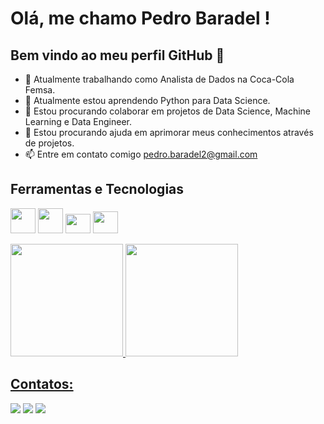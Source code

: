 # Olá, me chamo Pedro Baradel ! 
## Bem vindo ao meu perfil GitHub 👋

- 🔭 Atualmente trabalhando como Analista de Dados na Coca-Cola Femsa.
- 🌱 Atualmente estou aprendendo Python para Data Science.
- 👯 Estou procurando colaborar em projetos de Data Science, Machine Learning e Data Engineer.
- 🤔 Estou procurando ajuda em aprimorar meus conhecimentos através de projetos.
- 📫 Entre em contato comigo pedro.baradel2@gmail.com

## Ferramentas e Tecnologias

<img loading="lazy" src="https://cdn.jsdelivr.net/gh/devicons/devicon/icons/html5/html5-original-wordmark.svg" width="40" height="40"/> <img loading="lazy" src="https://cdn.jsdelivr.net/gh/devicons/devicon/icons/css3/css3-original-wordmark.svg" width="40" height="40"/> <img loading="lazy" src="https://cdn.jsdelivr.net/gh/devicons/devicon/icons/javascript/javascript-original.svg" width="40" height="31"/> <img loading="lazy" src="https://cdn.jsdelivr.net/gh/devicons/devicon/icons/python/python-original.svg" width="40" height="35"/>

<div>
<a href="https://github.com/PedroBaradel">
<img loading="lazy" height="180em" src="https://github-readme-stats.vercel.app/api/top-langs/?username=PedroBaradel&layout=compact&langs_count=7&theme=dark"/>
<img loading="lazy" height="180em" src="https://github-readme-stats.vercel.app/api?username=PedroBaradel&show_icons=true&theme=dark&include_all_commits=true&count_private=true"/>
</div>

## Contatos:

<div>
<a href="https://instagram.com/pedrobaradel" target="_blank"><img loading="lazy" src="https://img.shields.io/badge/-Instagram-%23E4405F?style=for-the-badge&logo=instagram&logoColor=white" target="_blank"></a>
<a href = "mailto:pedro.baradel2@gmail.com"><img loading="lazy" src="https://img.shields.io/badge/Gmail-D14836?style=for-the-badge&logo=gmail&logoColor=white" target="_blank"></a>
<a href="https://www.linkedin.com/in/pedro-baradel" target="_blank"><img loading="lazy" src="https://img.shields.io/badge/-LinkedIn-%230077B5?style=for-the-badge&logo=linkedin&logoColor=white" target="_blank"></a>   
</div>
